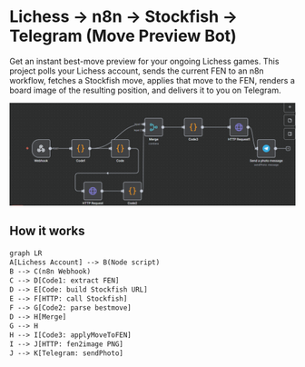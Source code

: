 # Lichess → n8n → Stockfish → Telegram (Move Preview Bot)

Get an instant best-move preview for your ongoing Lichess games. This project polls your Lichess account, sends the current FEN to an n8n workflow, fetches a Stockfish move, applies that move to the FEN, renders a board image of the resulting position, and delivers it to you on Telegram.

<p align="center"> 
  <img src="workflow.png" alt="n8n workflow screenshot" width="720"> 
</p>

## How it works

```mermaid
graph LR
A[Lichess Account] --> B(Node script)
B --> C(n8n Webhook)
C --> D[Code1: extract FEN]
D --> E[Code: build Stockfish URL]
E --> F[HTTP: call Stockfish]
F --> G[Code2: parse bestmove]
D --> H[Merge]
G --> H
H --> I[Code3: applyMoveToFEN]
I --> J[HTTP: fen2image PNG]
J --> K[Telegram: sendPhoto]